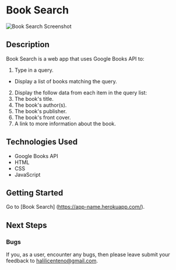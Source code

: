 # Book Search

![Book Search Screenshot](https://i.imgur.com/rUJpbLB.png "Book Search Screenshot")

## Description

Book Search is a web app that uses Google Books API to:

1. Type in a query.
  * Display a list of books matching the query.
2. Display the follow data from each item in the query list:
  1. The book's title.
  2. The book's author(s).
  3. The book's publisher.
  4. The book's front cover.
  5. A link to more information about the book.

## Technologies Used

* Google Books API
* HTML
* CSS
* JavaScript

## Getting Started

Go to [Book Search] (https://app-name.herokuapp.com/).

## Next Steps

### Bugs

If you, as a user, encounter any bugs, then please leave submit your feedback to halilicenteno@gmail.com.